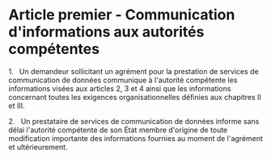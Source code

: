 # Article premier - Communication d'informations aux autorités compétentes


1.   Un demandeur sollicitant un agrément pour la prestation de services de communication de données communique à l'autorité compétente les informations visées aux articles 2, 3 et 4 ainsi que les informations concernant toutes les exigences organisationnelles définies aux chapitres II et III.

2.   Un prestataire de services de communication de données informe sans délai l'autorité compétente de son État membre d'origine de toute modification importante des informations fournies au moment de l'agrément et ultérieurement.
